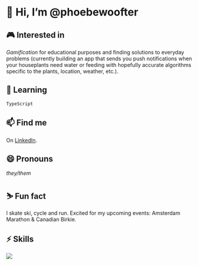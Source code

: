 # 👋 Hi, I’m **@phoebewoofter**
## 🎮 Interested in
*Gamification* for educational purposes and finding solutions to everyday problems (currently building an app that sends you push notifications when your houseplants need water or feeding with hopefully accurate algorithms specific to the plants, location, weather, etc.).
## 🌱 Learning 
`TypeScript`
## 📫 Find me
On [LinkedIn](https://www.linkedin.com/in/phoebe-woofter-a677b01a6).
## 😄 Pronouns
*they/them*
## ⛷️ Fun fact
I skate ski, cycle and run. Excited for my upcoming events: Amsterdam Marathon & Canadian Birkie.
## ⚡️ Skills
<img style="text-align: right;" src="https://skillicons.dev/icons?i=html,css,js,ts,react,nodejs,vscode,git,github,jest&perline=3">


